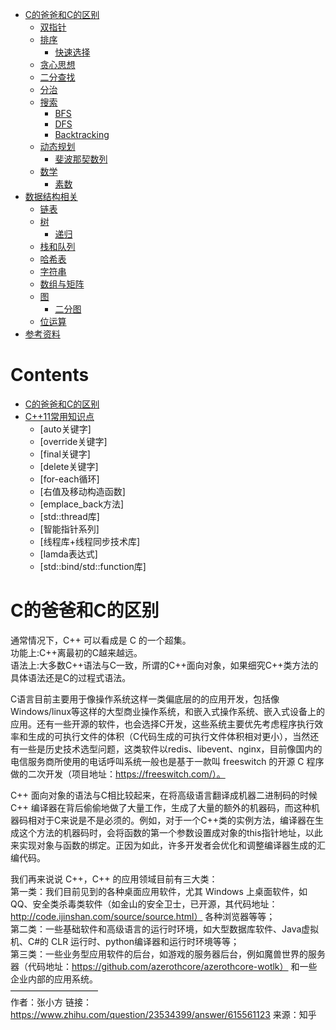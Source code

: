 <!-- GFM-TOC -->
* [C的爸爸和C的区别](#C的爸爸和C的区别)
    * [双指针](#双指针)
    * [排序](#排序)
        * [快速选择](#快速选择)
    * [贪心思想](#贪心思想)
    * [二分查找](#二分查找)
    * [分治](#分治)
    * [搜索](#搜索)
        * [BFS](#bfs)
        * [DFS](#dfs)
        * [Backtracking](#backtracking)
    * [动态规划](#动态规划)
        * [斐波那契数列](#斐波那契数列)
    * [数学](#数学)
        * [素数](#素数)
* [数据结构相关](#数据结构相关)
    * [链表](#链表)
    * [树](#树)
        * [递归](#递归)
    * [栈和队列](#栈和队列)
    * [哈希表](#哈希表)
    * [字符串](#字符串)
    * [数组与矩阵](#数组与矩阵)
    * [图](#图)
        * [二分图](#二分图)
    * [位运算](#位运算)
* [参考资料](#参考资料)
<!-- GFM-TOC -->


<!-- GFM-TOC -->
# Contents
* [C的爸爸和C的区别](#c的爸爸和c的区别)
* [C++11常用知识点](#c++11常用知识点)
    * [auto关键字]
    * [override关键字]
    * [final关键字]
    * [delete关键字]
    * [for-each循环]
    * [右值及移动构造函数]
    * [emplace_back方法]
    * [std::thread库]
    * [智能指针系列]
    * [线程库+线程同步技术库]
    * [lamda表达式]
    * [std::bind/std::function库]
<!-- GFM-TOC -->


# C的爸爸和C的区别
通常情况下，C++ 可以看成是 C 的一个超集。  
功能上:C++离最初的C越来越远。  
语法上:大多数C++语法与C一致，所谓的C++面向对象，如果细究C++类方法的具体语法还是C的过程式语法。

C语言目前主要用于像操作系统这样一类偏底层的的应用开发，包括像 Windows/linux等这样的大型商业操作系统，和嵌入式操作系统、嵌入式设备上的应用。还有一些开源的软件，也会选择C开发，这些系统主要优先考虑程序执行效率和生成的可执行文件的体积（C代码生成的可执行文件体积相对更小），当然还有一些是历史技术选型问题，这类软件以redis、libevent、nginx，目前像国内的电信服务商所使用的电话呼叫系统一般也是基于一款叫 freeswitch 的开源 C 程序做的二次开发（项目地址：https://freeswitch.com/）。

C++ 面向对象的语法与C相比较起来，在将高级语言翻译成机器二进制码的时候C++ 编译器在背后偷偷地做了大量工作，生成了大量的额外的机器码，而这种机器码相对于C来说是不是必须的。例如，对于一个C++类的实例方法，编译器在生成这个方法的机器码时，会将函数的第一个参数设置成对象的this指针地址，以此来实现对象与函数的绑定。正因为如此，许多开发者会优化和调整编译器生成的汇编代码。

我们再来说说 C++，C++ 的应用领域目前有三大类：  
第一类：我们目前见到的各种桌面应用软件，尤其 Windows 上桌面软件，如 QQ、安全类杀毒类软件（如金山的安全卫士，已开源，其代码地址：http://code.ijinshan.com/source/source.html）
各种浏览器等等；  
第二类：一些基础软件和高级语言的运行时环境，如大型数据库软件、Java虚拟机、C#的 CLR 运行时、python编译器和运行时环境等等；  
第三类：一些业务型应用软件的后台，如游戏的服务器后台，例如魔兽世界的服务器（代码地址：https://github.com/azerothcore/azerothcore-wotlk）
和一些企业内部的应用系统。  
——————————  
作者：张小方
链接：https://www.zhihu.com/question/23534399/answer/615561123
来源：知乎
